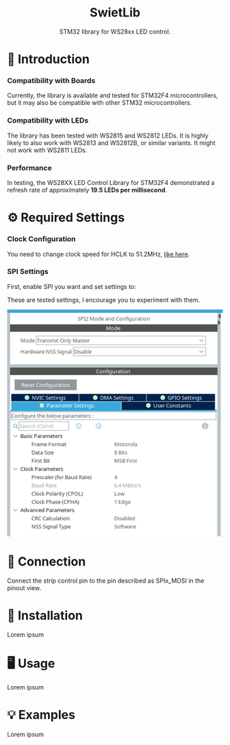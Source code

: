 <div align="center">
  <h1>SwietLib</h1>
  <p>STM32 library for WS28xx LED control.</p>
</div>



# 👋 Introduction

### Compatibility with Boards
Currently, the library is available and tested for STM32F4 microcontrollers, but it may also be compatible with other STM32 microcontrollers.

### Compatibility with LEDs
The library has been tested with WS2815 and WS2812 LEDs. It is highly likely to also work with WS2813 and WS2812B, or similar variants. It might not work with WS2811 LEDs.

### Performance
In testing, the WS28XX LED Control Library for STM32F4 demonstrated a refresh rate of approximately **19.5 LEDs per millisecond**.



# ⚙️ Required Settings

### Clock Configuration
You need to change clock speed for HCLK to 51.2MHz,
[like here](https://raw.githubusercontent.com/BlenderZegarek/swietlib/main/clock_configuration.png).

### SPI Settings
First, enable SPI you want and set settings to:

These are tested settings, I encourage you to experiment with them.

![SPI Settings](https://raw.githubusercontent.com/BlenderZegarek/swietlib/main/spi_settings.png)



# 🔌 Connection
Connect the strip control pin to the pin described as SPIx_MOSI in the pinout view.



# 💽 Installation
Lorem ipsum


# 🖥️ Usage
Lorem ipsum


# 💡 Examples
Lorem ipsum
